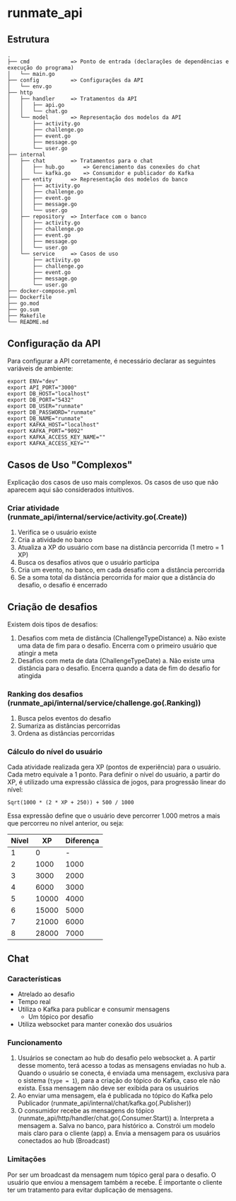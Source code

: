# runmate_api

## Estrutura

```
.
├── cmd             => Ponto de entrada (declarações de dependências e execução do programa)
│   └── main.go
├── config          => Configurações da API
│   └── env.go
├── http
│   ├── handler     => Tratamentos da API
│   │   ├── api.go
│   │   └── chat.go
│   └── model       => Representação dos modelos da API
│       ├── activity.go
│       ├── challenge.go
│       ├── event.go
│       ├── message.go
│       └── user.go
├── internal
│   ├── chat        => Tratamentos para o chat
│   │   ├── hub.go      => Gerenciamento das conexões do chat
│   │   └── kafka.go    => Consumidor e publicador do Kafka
│   ├── entity      => Representação dos modelos do banco
│   │   ├── activity.go
│   │   ├── challenge.go
│   │   ├── event.go
│   │   ├── message.go
│   │   └── user.go
│   ├── repository  => Interface com o banco
│   │   ├── activity.go
│   │   ├── challenge.go
│   │   ├── event.go
│   │   ├── message.go
│   │   └── user.go
│   └── service     => Casos de uso
│       ├── activity.go
│       ├── challenge.go
│       ├── event.go
│       ├── message.go
│       └── user.go
├── docker-compose.yml
├── Dockerfile
├── go.mod
├── go.sum
├── Makefile
└── README.md
```

## Configuração da API

Para configurar a API corretamente, é necessário declarar as seguintes variáveis de ambiente:
```
export ENV="dev"
export API_PORT="3000"
export DB_HOST="localhost"
export DB_PORT="5432"
export DB_USER="runmate"
export DB_PASSWORD="runmate"
export DB_NAME="runmate"
export KAFKA_HOST="localhost"
export KAFKA_PORT="9092"
export KAFKA_ACCESS_KEY_NAME=""
export KAFKA_ACCESS_KEY=""
```

## Casos de Uso "Complexos"

Explicação dos casos de uso mais complexos. Os casos de uso que não aparecem aqui são considerados intuitivos.

### Criar atividade (runmate_api/internal/service/activity.go(.Create))

1. Verifica se o usuário existe
1. Cria a atividade no banco
1. Atualiza a XP do usuário com base na distância percorrida (1 metro = 1 XP)
1. Busca os desafios ativos que o usuário participa
1. Cria um evento, no banco, em cada desafio com a distância percorrida
1. Se a soma total da distância percorrida for maior que a distância do desafio, o desafio é encerrado

## Criação de desafios

Existem dois tipos de desafios:

1. Desafios com meta de distância (ChallengeTypeDistance)
    a. Não existe uma data de fim para o desafio. Encerra com o primeiro usuário que atingir a meta
1. Desafios com meta de data (ChallengeTypeDate)
    a. Não existe uma distância para o desafio. Encerra quando a data de fim do desafio for atingida

### Ranking dos desafios (runmate_api/internal/service/challenge.go(.Ranking))

1. Busca pelos eventos do desafio
1. Sumariza as distâncias percorridas
1. Ordena as distâncias percorridas

### Cálculo do nível do usuário

Cada atividade realizada gera XP (pontos de experiência) para o usuário. Cada metro equivale a 1 ponto.
Para definir o nível do usuário, a partir do XP, é utilizado uma expressão clássica de jogos, para progressão
linear do nível:

`Sqrt(1000 * (2 * XP + 250)) + 500 / 1000`

Essa expressão define que o usuário deve percorrer 1.000 metros a mais que percorreu no nível anterior, ou seja:

| Nível |   XP  | Diferença |
|-------|-------|-----------|
|   1	|     0 | 	    -   |
|   2	|  1000 | 	 1000   |
|   3	|  3000 | 	 2000   |
|   4	|  6000 | 	 3000   |
|   5	| 10000 | 	 4000   |
|   6	| 15000 | 	 5000   |
|   7	| 21000 | 	 6000   |
|   8	| 28000 | 	 7000   |

## Chat

### Características

- Atrelado ao desafio
- Tempo real
- Utiliza o Kafka para publicar e consumir mensagens
    - Um tópico por desafio
- Utiliza websocket para manter conexão dos usuários

### Funcionamento

1. Usuários se conectam ao hub do desafio pelo websocket
    a. A partir desse momento, terá acesso a todas as mensagens enviadas no hub
    a. Quando o usuário se conecta, é enviada uma mensagem, exclusiva para o sistema (`type = 1`), para a criação do
    tópico do Kafka, caso ele não exista. Essa mensagem não deve ser exibida para os usuários
1. Ao enviar uma mensagem, ela é publicada no tópico do Kafka pelo Publicador (runmate_api/internal/chat/kafka.go(.Publisher))
1. O consumidor recebe as mensagens do tópico (runmate_api/http/handler/chat.go(.Consumer.Start))
    a. Interpreta a mensagem
    a. Salva no banco, para histórico
    a. Constrói um modelo mais claro para o cliente (app)
    a. Envia a mensagem para os usuários conectados ao hub (Broadcast)

### Limitações

Por ser um broadcast da mensagem num tópico geral para o desafio. O usuário que enviou a mensagem também a recebe.
É importante o cliente ter um tratamento para evitar duplicação de mensagens.
